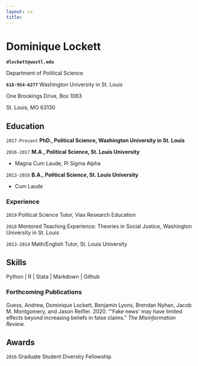 ```yaml
---	
layout: cv	
title:
---
```

# Dominique Lockett

**`dlockett@wustl.edu`**

Department of Political Science

**`618-954-6277`**
Washington University in St. Louis

One Brookings Drive, Box 1063

St. Louis, MO 63130

## Education

`2017-Present`
__PhD., Political Science, Washington University in St. Louis__

`2016-2017`
__M.A., Political Science, St. Louis University__

- Magna Cum Laude, Pi Sigma Alpha

`2013-2016`
__B.A., Political Science, St. Louis University__

- Cum Laude

### Experience
`2019`
Political Science Tutor, Viax Research Education

`2018`
Mentored Teaching Experience: Theories in Social Justice, Washington University in St. Louis

`2013-2014`
Math/English Tutor, St. Louis University

## Skills
Python | R | Stata | Markdown | Github
  
### Forthcoming Publications
Guess, Andrew, Dominique Lockett, Benjamin Lyons, Brendan Nyhan, Jacob M. Montgomery, and Jason Reifler. 2020. “'Fake news' may have limited effects beyond increasing beliefs in false claims.” *The Misinformation Review.*

## Awards
`2016`
Graduate Student Diversity Fellowship




